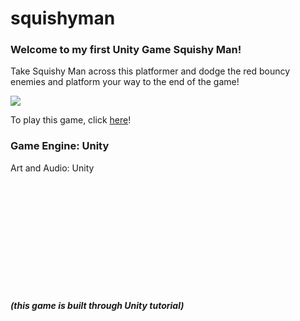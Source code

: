 # squishyman

### Welcome to my first Unity Game Squishy Man!

Take Squishy Man across this platformer and dodge the red bouncy enemies and platform your way to the end of the game! 

<img src="https://raw.githubusercontent.com/dwlam8790/squishyman/master/Assets/SquishyMan.JPG"></img>

To play this game, click <a href="https://dwlam8790.github.io/squishyman/" target="_blank">here</a>!

### Game Engine: Unity <br>
Art and Audio: Unity







<br> <br> <br> <br> <br> <br> <br> <br> <br> <br>
##### (this game is built through Unity tutorial)

